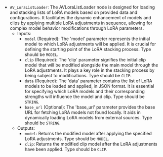 - `AV_LoraListLoader`: The AVLoraListLoader node is designed for loading and stacking lists of LoRA models based on provided data and configurations. It facilitates the dynamic enhancement of models and clips by applying multiple LoRA adjustments in sequence, allowing for complex model behavior modifications through LoRA parameters.
    - Inputs:
        - `model` (Required): The 'model' parameter represents the initial model to which LoRA adjustments will be applied. It is crucial for defining the starting point of the LoRA stacking process. Type should be `MODEL`.
        - `clip` (Required): The 'clip' parameter signifies the initial clip model that will be modified alongside the main model through the LoRA adjustments. It plays a key role in the stacking process by being subject to modifications. Type should be `CLIP`.
        - `data` (Required): The 'data' parameter contains the list of LoRA models to be loaded and applied, in JSON format. It is essential for specifying which LoRA models and their corresponding strengths will influence the model and clip. Type should be `STRING`.
        - `base_url` (Optional): The 'base_url' parameter provides the base URL for fetching LoRA models not found locally. It aids in dynamically loading LoRA models from external sources. Type should be `STRING`.
    - Outputs:
        - `model`: Returns the modified model after applying the specified LoRA adjustments. Type should be `MODEL`.
        - `clip`: Returns the modified clip model after the LoRA adjustments have been applied. Type should be `CLIP`.
